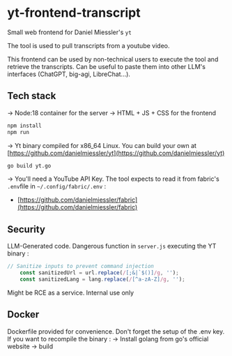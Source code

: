 # yt-frontend-transcript

Small web frontend for Daniel Miessler's `yt`

The tool is used to pull transcripts from a youtube video.

This frontend can be used by non-technical users to execute the tool and retrieve the transcripts. Can be useful to paste them into other LLM's interfaces (ChatGPT, big-agi, LibreChat...).

## Tech stack

-> Node:18 container for the server
-> HTML + JS + CSS for the frontend

```bash
npm install
npm run
```

-> Yt binary compiled for x86_64 Linux. You can build your own at [https://github.com/danielmiessler/yt](https://github.com/danielmiessler/yt)

```bash
go build yt.go
```

-> You'll need a YouTube API Key. The tool expects to read it from fabric's `.env`file in `~/.config/fabric/.env` : 
- [https://github.com/danielmiessler/fabric](https://github.com/danielmiessler/fabric)

## Security 

LLM-Generated code. Dangerous function in `server.js` executing the YT binary : 

```javascript
// Sanitize inputs to prevent command injection
    const sanitizedUrl = url.replace(/[;&|`$()]/g, '');
    const sanitizedLang = lang.replace(/[^a-zA-Z]/g, '');
```

Might be RCE as a service. Internal use only

## Docker 

Dockerfile provided for convenience. Don't forget the setup of the .env key. 
If you want to recompile the binary : 
-> Install golang from go's official website
-> build


